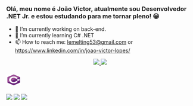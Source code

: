 ### Olá, meu nome é João Victor, atualmente sou Desenvolvedor .NET Jr. e estou estudando para me tornar pleno! 😁 

- 🔭 I’m currently working on back-end.
- 🌱 I’m currently learning C# .NET
- 📫 How to reach me: lemelting53@gmail.com or https://www.linkedin.com/in/joao-victor-lopes/

<div align="center">
  <a href="https://github.com/joaoharss">
  <img height="180em" src="https://github-readme-stats.vercel.app/api?username=joaoharss&show_icons=true&theme=dark&include_all_commits=true&count_private=true"/>
  <img height="180em" src="https://github-readme-stats.vercel.app/api/top-langs/?username=joaoharss&layout=compact&langs_count=7&theme=dark"/>
</div>
  
  ###
  
<img align="center" alt="Joaoharss-Csharp" height="30" width="40" src="https://raw.githubusercontent.com/devicons/devicon/master/icons/csharp/csharp-original.svg">
  
  ###
  
<div>
  <a href="https://instagram.com/lopess32" target="_blank"><img src="https://img.shields.io/badge/-Instagram-%23E4405F?style=for-the-badge&logo=instagram&logoColor=white" target="_blank"></a>
  <a href = "mailto:lemelting53@gmail.com"><img src="https://img.shields.io/badge/-Gmail-%23333?style=for-the-badge&logo=gmail&logoColor=white" target="_blank"></a>
  <a href="https://www.linkedin.com/in/joao-victor-lopes" target="_blank"><img src="https://img.shields.io/badge/-LinkedIn-%230077B5?style=for-the-badge&logo=linkedin&logoColor=white" target="_blank"></a>
<div/>
